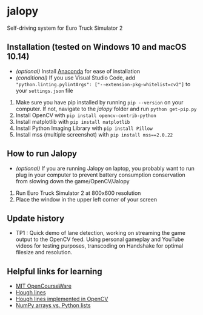 # jalopy
Self-driving system for Euro Truck Simulator 2

## Installation (tested on Windows 10 and macOS 10.14)
* _(optional)_ Install [Anaconda](https://anaconda.com) for ease of installation
* _(conditional)_ If you use Visual Studio Code, add ```    "python.linting.pylintArgs": ["--extension-pkg-whitelist=cv2"]
``` to your ```settings.json``` file
1. Make sure you have pip installed by running ```pip --version``` on your computer. If not, navigate to the _jalopy_ folder and run ```python get-pip.py```
1. Install OpenCV with ```pip install opencv-contrib-python```
1. Install matplotlib with ```pip install matplotlib```
1. Install Python Imaging Library with ```pip install Pillow```
1. Install mss (multiple screenshot) with ```pip install mss==2.0.22```

## How to run Jalopy
* _(optional)_ If you are running Jalopy on laptop, you probably want to run plug in your computer to prevent battery consumption conservation from slowing down the game/OpenCV/Jalopy
1. Run Euro Truck Simulator 2 at 800x600 resolution
1. Place the window in the upper left corner of your screen

## Update history
* TP1 : Quick demo of lane detection, working on streaming the game output to the OpenCV feed. Using personal gameplay and YouTube videos for testing purposes, transcoding on Handshake for optimal filesize and resolution.

## Helpful links for learning
* [MIT OpenCourseWare](https://www.youtube.com/watch?v=1L0TKZQcUtA)
* [Hough lines](https://en.wikipedia.org/wiki/Hough_transform)
* [Hough lines implemented in OpenCV](https://docs.opencv.org/2.4.13.7/doc/tutorials/imgproc/imgtrans/hough_lines/hough_lines.html)
* [NumPy arrays vs. Python lists](https://stackoverflow.com/questions/993984/what-are-the-advantages-of-numpy-over-regular-python-lists)
